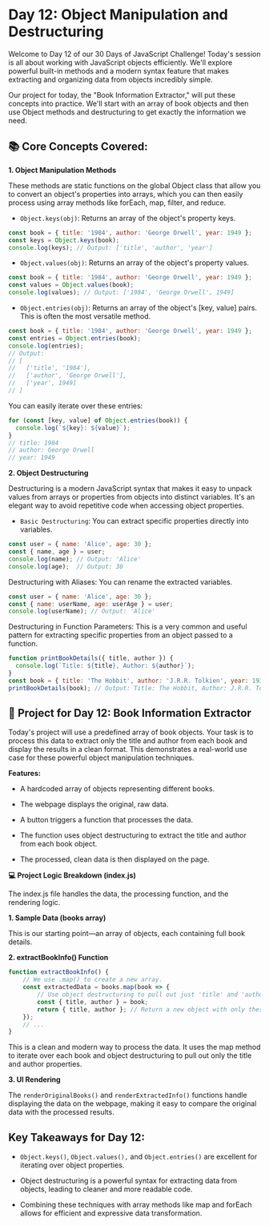 # Day 12: Object Manipulation and Destructuring

Welcome to Day 12 of our 30 Days of JavaScript Challenge! Today's session is all about working with JavaScript objects efficiently. We'll explore powerful built-in methods and a modern syntax feature that makes extracting and organizing data from objects incredibly simple.

Our project for today, the "Book Information Extractor," will put these concepts into practice. We'll start with an array of book objects and then use Object methods and destructuring to get exactly the information we need.

## 📚 Core Concepts Covered:

**1. Object Manipulation Methods**

These methods are static functions on the global Object class that allow you to convert an object's properties into arrays, which you can then easily process using array methods like forEach, map, filter, and reduce.

 - `Object.keys(obj)`: Returns an array of the object's property keys.
```js
const book = { title: '1984', author: 'George Orwell', year: 1949 };
const keys = Object.keys(book);
console.log(keys); // Output: ['title', 'author', 'year']
```
- `Object.values(obj)`: Returns an array of the object's property values.
```js
const book = { title: '1984', author: 'George Orwell', year: 1949 };
const values = Object.values(book);
console.log(values); // Output: ['1984', 'George Orwell', 1949]
```
- `Object.entries(obj)`: Returns an array of the object's [key, value] pairs. This is often the most versatile method.
```js
const book = { title: '1984', author: 'George Orwell', year: 1949 };
const entries = Object.entries(book);
console.log(entries);
// Output:
// [
//   ['title', '1984'],
//   ['author', 'George Orwell'],
//   ['year', 1949]
// ]
```
You can easily iterate over these entries:
```js
for (const [key, value] of Object.entries(book)) {
  console.log(`${key}: ${value}`);
}
// title: 1984
// author: George Orwell
// year: 1949
```
**2. Object Destructuring**

Destructuring is a modern JavaScript syntax that makes it easy to unpack values from arrays or properties from objects into distinct variables. It's an elegant way to avoid repetitive code when accessing object properties.

- `Basic Destructuring`: You can extract specific properties directly into variables.
```js
const user = { name: 'Alice', age: 30 };
const { name, age } = user;
console.log(name); // Output: 'Alice'
console.log(age);  // Output: 30
```
Destructuring with Aliases: You can rename the extracted variables.
```js
const user = { name: 'Alice', age: 30 };
const { name: userName, age: userAge } = user;
console.log(userName); // Output: 'Alice'
```
Destructuring in Function Parameters: This is a very common and useful pattern for extracting specific properties from an object passed to a function.
```js
function printBookDetails({ title, author }) {
  console.log(`Title: ${title}, Author: ${author}`);
}
const book = { title: 'The Hobbit', author: 'J.R.R. Tolkien', year: 1937 };
printBookDetails(book); // Output: Title: The Hobbit, Author: J.R.R. Tolkien
```
## 🚀 Project for Day 12: Book Information Extractor

Today's project will use a predefined array of book objects. Your task is to process this data to extract only the title and author from each book and display the results in a clean format. This demonstrates a real-world use case for these powerful object manipulation techniques.

**Features:**
- A hardcoded array of objects representing different books.

- The webpage displays the original, raw data.

- A button triggers a function that processes the data.

- The function uses object destructuring to extract the title and author from each book object.

- The processed, clean data is then displayed on the page.


**💻 Project Logic Breakdown (index.js)**


The index.js file handles the data, the processing function, and the rendering logic.

**1. Sample Data (books array)**

This is our starting point—an array of objects, each containing full book details.

**2. extractBookInfo() Function**

```js
function extractBookInfo() {
    // We use .map() to create a new array.
    const extractedData = books.map(book => {
        // Use object destructuring to pull out just 'title' and 'author'.
        const { title, author } = book;
        return { title, author }; // Return a new object with only these two properties.
    });
    // ...
}
```
This is a clean and modern way to process the data. It uses the map method to iterate over each book and object destructuring to pull out only the title and author properties.

**3. UI Rendering**

The `renderOriginalBooks()` and `renderExtractedInfo()` functions handle displaying the data on the webpage, making it easy to compare the original data with the processed results.

##  Key Takeaways for Day 12:

- `Object.keys()`, `Object.values(),` and `Object.entries()` are excellent for iterating over object properties.

- Object destructuring is a powerful syntax for extracting data from objects, leading to cleaner and more readable code.

- Combining these techniques with array methods like map and forEach allows for efficient and expressive data transformation.